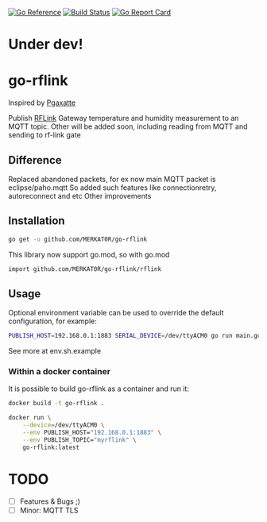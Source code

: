 [![Go Reference](https://pkg.go.dev/badge/github.com/MERKAT0R/go-rflink/rflink.svg)](https://pkg.go.dev/github.com/MERKAT0R/go-rflink/rflink)
[![Build Status](https://app.travis-ci.com/MERKAT0R/go-RFLink.svg?branch=master)](https://app.travis-ci.com/MERKAT0R/go-RFLink)
[![Go Report Card](https://goreportcard.com/badge/github.com/MERKAT0R/go-rflink)](https://goreportcard.com/report/github.com/MERKAT0R/go-rflink)

# Under dev!

# go-rflink
Inspired by [Pgaxatte](https://github.com/pgaxatte/go-rflink/)

Publish [RFLink](https://www.rflink.nl/) Gateway temperature and humidity measurement to an MQTT topic.
  Other will be added soon, including reading from MQTT and sending to rf-link gate

## Difference
 Replaced abandoned packets, for ex now main MQTT packet is eclipse/paho.mqtt
 So added such features like connectionretry, autoreconnect and etc
 Other improvements

## Installation

```bash
go get -u github.com/MERKAT0R/go-rflink
```
This library now support go.mod, so with go.mod
```bash
import github.com/MERKAT0R/go-rflink/rflink
```

## Usage

Optional environment variable can be used to override the default configuration, for example:

```bash
PUBLISH_HOST=192.168.0.1:1883 SERIAL_DEVICE=/dev/ttyACM0 go run main.go
```
See more at env.sh.example

### Within a docker container

It is possible to build go-rflink as a container and run it:

```bash
docker build -t go-rflink .

docker run \
    --device=/dev/ttyACM0 \
    --env PUBLISH_HOST="192.168.0.1:1883" \
    --env PUBLISH_TOPIC="myrflink" \
    go-rflink:latest
```

# TODO
- [ ] Features & Bugs ;)
- [ ] Minor: MQTT TLS
